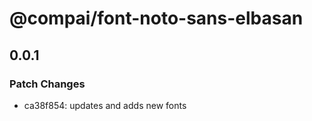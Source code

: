 # @compai/font-noto-sans-elbasan

## 0.0.1
### Patch Changes

- ca38f854: updates and adds new fonts
